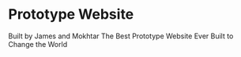 Prototype Website
================
Built by James and Mokhtar
The Best Prototype Website Ever 
Built to Change the World
